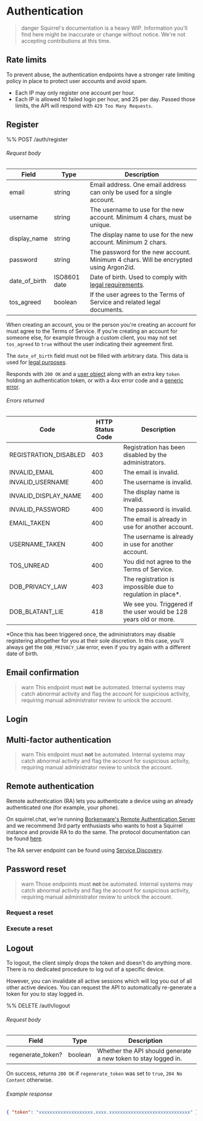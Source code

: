 <!--
  Copyright (c) 2020 Squirrel Chat, All rights reserved.

  Redistribution and use in source and binary forms, with or without
  modification, are permitted provided that the following conditions are met:

  1. Redistributions of source code must retain the above copyright notice, this
    list of conditions and the following disclaimer.
  2. Redistributions in binary form must reproduce the above copyright notice,
    this list of conditions and the following disclaimer in the
    documentation and/or other materials provided with the distribution.
  3. Neither the name of the copyright holder nor the names of its contributors
    may be used to endorse or promote products derived from this software without
    specific prior written permission.

  THIS SOFTWARE IS PROVIDED BY THE COPYRIGHT HOLDERS AND CONTRIBUTORS "AS IS" AND
  ANY EXPRESS OR IMPLIED WARRANTIES, INCLUDING, BUT NOT LIMITED TO, THE IMPLIED
  WARRANTIES OF MERCHANTABILITY AND FITNESS FOR A PARTICULAR PURPOSE ARE
  DISCLAIMED. IN NO EVENT SHALL THE COPYRIGHT HOLDER OR CONTRIBUTORS BE LIABLE
  FOR ANY DIRECT, INDIRECT, INCIDENTAL, SPECIAL, EXEMPLARY, OR CONSEQUENTIAL
  DAMAGES (INCLUDING, BUT NOT LIMITED TO, PROCUREMENT OF SUBSTITUTE GOODS OR
  SERVICES; LOSS OF USE, DATA, OR PROFITS; OR BUSINESS INTERRUPTION) HOWEVER
  CAUSED AND ON ANY THEORY OF LIABILITY, WHETHER IN CONTRACT, STRICT LIABILITY,
  OR TORT (INCLUDING NEGLIGENCE OR OTHERWISE) ARISING IN ANY WAY OUT OF THE USE
  OF THIS SOFTWARE, EVEN IF ADVISED OF THE POSSIBILITY OF SUCH DAMAGE.
-->

# Authentication

>danger
> Squirrel's documentation is a heavy WIP. Information you'll find here might be inaccurate or change without
> notice. We're not accepting contributions at this time.

## Rate limits
To prevent abuse, the authentication endpoints have a stronger rate limiting policy in place to protect user accounts
and avoid spam.

 - Each IP may only register one account per hour.
 - Each IP is allowed 10 failed login per hour, and 25 per day. Passed those limits, the API will respond with `429 Too Many Requests`.

## Register
%% POST /auth/register

###### Request body
| Field         | Type         | Description                                                                          |
|---------------|--------------|--------------------------------------------------------------------------------------|
| email         | string       | Email address. One email address can only be used for a single account.              |
| username      | string       | The username to use for the new account. Minimum 4 chars, must be unique.            |
| display_name  | string       | The display name to use for the new account. Minimum 2 chars.                        |
| password      | string       | The password for the new account. Minimum 4 chars. Will be encrypted using Argon2id. |
| date_of_birth | ISO8601 date | Date of birth. Used to comply with [legal requirements](/legal#child-protection).    |
| tos_agreed    | boolean      | If the user agrees to the Terms of Service and related legal documents.              |

When creating an account, you or the person you're creating an account for must agree to the Terms of Service. If
you're creating an account for someone else, for example through a custom client, you may not set `tos_agreed` to
`true` without the user indicating their agreement first.

The `date_of_birth` field must not be filled with arbitrary data. This data is used for [legal purposes](/legal#child-protection).

Responds with `200 OK` and a [user object](#) along with an extra key `token` holding an authentication token, or
with a 4xx error code and a [generic error](/api-generics#generic-error).

###### Errors returned
| Code                  | HTTP Status Code | Description                                                       |
|-----------------------|------------------|-------------------------------------------------------------------|
| REGISTRATION_DISABLED | 403              | Registration has been disabled by the administrators.             |
| INVALID_EMAIL         | 400              | The email is invalid.                                             |
| INVALID_USERNAME      | 400              | The username is invalid.                                          |
| INVALID_DISPLAY_NAME  | 400              | The display name is invalid.                                      |
| INVALID_PASSWORD      | 400              | The password is invalid.                                          |
| EMAIL_TAKEN           | 400              | The email is already in use for another account.                  |
| USERNAME_TAKEN        | 400              | The username is already in use for another account.               |
| TOS_UNREAD            | 400              | You did not agree to the Terms of Service.                        |
| DOB_PRIVACY_LAW       | 403              | The registration is impossible due to regulation in place*.       |
| DOB_BLATANT_LIE       | 418              | We see you. Triggered if the user would be 128 years old or more. |

*Once this has been triggered once, the administrators may disable registering altogether for you at their sole
discretion. In this case, you'll always get the `DOB_PRIVACY_LAW` error, even if you try again with a different date
of birth.

## Email confirmation
>warn
> This endpoint must **not** be automated. Internal systems may catch abnormal activity and flag the account for
> suspicious activity, requiring manual administrator review to unlock the account.

## Login

## Multi-factor authentication
>warn
> This endpoint must **not** be automated. Internal systems may catch abnormal activity and flag the account for
> suspicious activity, requiring manual administrator review to unlock the account.

## Remote authentication
Remote authentication (RA) lets you authenticate a device using an already authenticated one (for example, your phone).

On squirrel.chat, we're running [Borkenware's Remote Authentication Server](https://github.com/borkenware/remote-auth-server)
and we recommend 3rd party enthusiasts who wants to host a Squirrel instance and provide RA to do the same. The
protocol documentation can be found [here](https://github.com/borkenware/remote-auth-server/blob/mistress/PROTOCOL.md).

The RA server endpoint can be found using [Service Discovery](/service-discovery).

## Password reset
>warn
> Those endpoints must **not** be automated. Internal systems may catch abnormal activity and flag the account for
> suspicious activity, requiring manual administrator review to unlock the account.

### Request a reset
### Execute a reset

## Logout
To logout, the client simply drops the token and doesn't do anything more. There is no dedicated procedure to log out
of a specific device.

However, you can invalidate all active sessions which will log you out of all other active devices. You can request
the API to automatically re-generate a token for you to stay logged in.

%% DELETE /auth/logout

###### Request body
| Field             | Type    | Description                                                    |
|-------------------|---------|----------------------------------------------------------------|
| regenerate_token? | boolean | Whether the API should generate a new token to stay logged in. |

On success, returns `200 OK` if `regenerate_token` was set to `true`, `204 No Content` otherwise.

###### Example response
```json
{ "token": "xxxxxxxxxxxxxxxxxxxx.xxxx.xxxxxxxxxxxxxxxxxxxxxxxxxxxxxx" }
```
